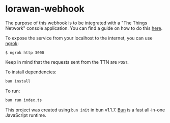 # lorawan-webhook

The purpose of this webhook is to be integrated with a "The Things Network" console application.
You can find a guide on how to do this [here](https://www.thethingsindustries.com/docs/integrations/webhooks/).

To expose the service from your localhost to the internet, you can use [ngrok](https://ngrok.com/):

`$ ngrok http 3000`

Keep in mind that the requests sent from the TTN are `POST`.

To install dependencies:

```bash
bun install
```

To run:

```bash
bun run index.ts
```

This project was created using `bun init` in bun v1.1.7. [Bun](https://bun.sh) is a fast all-in-one JavaScript runtime.
